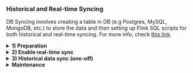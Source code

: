 ### Historical and Real-time Syncing

DB Syncing involves creating a table in DB (e.g Postgres, MySQL, MongoDB, etc.) to store the data and then setting up Flink SQL scripts for both historical and real-time syncing. For more info, check [this link](https://docs.flair.dev/reference/database).

<details>
<summary><b>1) Preparation</b></summary>

**Note:** We are going to use **"AMMBundleClosed"** as a sample Entity in this guide. <br />
**Note:** Make sure you have access to a database credentials where you want to store the indexed data.

### Setting secrets for DB credentials
```bash
pnpm flair auth
pnpm flair secret set -n postgres.password -v 'PASSWORD'
```

### Create DB Table
Execute the following SQL query in your database to create a table to store the **"AMMBundleClosed"** entity data:

```sql
-- ### AMMBundleClosed Table ###
CREATE TABLE AMMBundleClosed (
    `entityId` VARCHAR(255),
    `entityUpdatedAt` BIGINT,
    `chainId` INT,
    `contractAddress` VARCHAR(255),
    `horizon` VARCHAR(255),
    `blockNumber` BIGINT,
    `blockTimestamp` BIGINT,
    `forkIndex` INT,
    `transactionIndex` INT,
    `logIndex` INT,
    `localIndex` INT,
    `txHash` VARCHAR(255),
    `txTo` VARCHAR(255),
    `txFrom` VARCHAR(255),
    `assetId` VARCHAR(255),
    `removed` BOOLEAN,
    `resolver` VARCHAR(255),
    PRIMARY KEY (`entityId`),
    INDEX idx_chainId (`chainId`), -- add as many as needed indexes as necessary
);
```

**Note:** the above query is for creating a table in MySQL. Remember that depending on your type of DB, you might need to use a slightly different query.
</details>

<details>
<summary><b>2) Enable real-time sync</b></summary>

For real-time syncing, create a Flink SQL script (e.g `realtime-sync.sql`). This will push incoming namespace data to the destination DB, **in real-time**.

**Note:** A good practice is to have all real-time syncs in one file, but separate historical syncs into separate files as usually they take longer to sync.

```sql
CREATE TABLE source_AMMBundleClosed (
    `entityId` STRING,
    `entityUpdatedAt` BIGINT,
    `chainId` INT,
    `contractAddress` STRING,
    `horizon` STRING,
    `blockNumber` BIGINT,
    `blockTimestamp` BIGINT,
    `forkIndex` INT,
    `transactionIndex` INT,
    `logIndex` INT,
    `localIndex` INT,
    `txHash` STRING,
    `txTo` STRING,
    `txFrom` STRING,
    `assetId` STRING,
    `removed` BOOLEAN,
    `resolver` STRING,
    PRIMARY KEY (`entityId`) NOT ENFORCED
) WITH (
    'connector' = 'stream',
    'mode' = 'cdc',
    'namespace' = '{{ namespace }}',
    'entity-type' = 'AMMBundleClosed',
    'scan.startup.mode' = 'timestamp',
    'scan.startup.timestamp-millis' = '{{ chrono("2 hours ago") * 1000 }}'
);

CREATE TABLE sink_AMMBundleClosed (
    `entityId` STRING,
    `entityUpdatedAt` BIGINT,
    `chainId` INT,
    `contractAddress` STRING,
    `horizon` STRING,
    `blockNumber` BIGINT,
    `blockTimestamp` BIGINT,
    `forkIndex` INT,
    `transactionIndex` INT,
    `logIndex` INT,
    `localIndex` INT,
    `txHash` STRING,
    `txTo` STRING,
    `txFrom` STRING,
    `assetId` STRING,
    `removed` BOOLEAN,
    `resolver` STRING,
    PRIMARY KEY (`entityId`) NOT ENFORCED
) WITH (
    'connector' = 'jdbc',
    'url' = 'jdbc:postgressql://HOST:PORT/DB',
    'table-name' = 'AMMBundleClosed',
    'username' = 'USERNAME',
    'password' = '{{ secret("postgres.password") }}',
    'sink.max-retries' = '10',
    'sink.buffer-flush.interval' = '1s'
);

INSERT INTO sink_AMMBundleClosed SELECT * FROM source_AMMBundleClosed WHERE entityId IS NOT NULL;
```

After this, make sure you have the real-time enricher setup in `manifest.yaml`:

```yaml
- id: database-streaming-sync
    engine: flink
    parallelism: 4
    inputSql: ./src/database/streaming.sql
```

After this, running a simple `pnpm deploy:prod` should setup the real-time syncing.

**Note:** A good practice is to enable **"real-time syncing"** enabled before **"historical syncing"**. This ensures that no data is missed.
</details>

<details>
<summary><b>3) Historical data sync (one-off)</b></summary>

For one-off historical syncing, create a Flink SQL script (e.g `historical-sync-amm.sql`). This will push existing namespace data to the destination DB.

```sql
CREATE TABLE source_AMMBundleClosed (
    `entityId` STRING,
    `entityUpdatedAt` BIGINT,
    `chainId` INT,
    `contractAddress` STRING,
    `horizon` STRING,
    `blockNumber` BIGINT,
    `blockTimestamp` BIGINT,
    `forkIndex` INT,
    `transactionIndex` INT,
    `logIndex` INT,
    `localIndex` INT,
    `txHash` STRING,
    `txTo` STRING,
    `txFrom` STRING,
    `assetId` STRING,
    `removed` BOOLEAN,
    `resolver` STRING,
    PRIMARY KEY (`entityId`) NOT ENFORCED
) WITH (
    'connector' = 'database',
    'mode' = 'read',
    'namespace' = '{{ namespace }}',
    'entity-type' = 'AMMBundleClosed',
    -- NOTE: if you have a large dataset, you can use the below partitioning configs. 
    -- A good rule of thumb is to add 10 partition.num for every 1M row for your entity
    -- 'scan.partition.num' = '400',
    -- 'scan.partition.column' = 'blockTimestamp',
    -- 'scan.partition.lower-bound' = '{{ chrono(fromTimestamp | default("01-01-2021 00:00 UTC")) }}',
    -- 'scan.partition.upper-bound' = '{{ chrono(toTimestamp | default("now")) }}'
);

CREATE TABLE sink_AMMBundleClosed (
    `entityId` STRING,
    `entityUpdatedAt` BIGINT,
    `chainId` INT,
    `contractAddress` STRING,
    `horizon` STRING,
    `blockNumber` BIGINT,
    `blockTimestamp` BIGINT,
    `forkIndex` INT,
    `transactionIndex` INT,
    `logIndex` INT,
    `localIndex` INT,
    `txHash` STRING,
    `txTo` STRING,
    `txFrom` STRING,
    `assetId` STRING,
    `removed` BOOLEAN,
    `resolver` STRING,
    PRIMARY KEY (`entityId`) NOT ENFORCED
) WITH (
    'connector' = 'jdbc',
    'url' = 'jdbc:postgressql://HOST:PORT/DB',
    'table-name' = 'AMMBundleClosed',
    'username' = 'USERNAME',
    'password' = '{{ secret("postgres.password") }}',
    'sink.max-retries' = '10',
    'sink.buffer-flush.interval' = '10s'
);

INSERT INTO sink_AMMBundleClosed SELECT * FROM source_AMMBundleClosed WHERE entityId IS NOT NULL;
```

After this, make sure to update your `manifest.yaml` file with a new enricher:

```yaml
  - id: database-historical-sync-amm
    engine: flink
    inputSql: ./src/database/batch.amm.sql
```

and run this command in terminal. adjust the parallelism depending on how large your data is:

```bash
pnpm deploy:prod
pnpm flair enricher trigger database-historical-sync-amm -l DEBUG -o parallelism=16
```

Upon triggering this command, you should be able to monitor logs of enricher via the Flink job link shown in terminal or using `pnpm flair logs JobID`

</details>

<details>
<summary><b>Maintenance</b></summary>

### Partial Syncs

* For fixing data problems or db down times, run a time-bound sync

```bash
pnpm flair enricher trigger database-historical-sync-amm -o fromTimestamp='2 days ago' toTimestamp='1 hour ago'
```

or a full sync

```bash
pnpm flair backfill -c 1 -d backward --max-blocks=1000000
```

* **Note:** If processors logic is changed, you must do a `flair backfill` and that won't need a partial db sync as changes will be applied as they happen on the data.

* **Note:** Separate historical syncs on separate **"batch.sql"** files so it helps when doing partial syncs.

### Best Practices

* Avoid changing field data types on RDBMS databases and instead `CAST` the types in the `INSERT SELECT` statement
* Define all indexes and check the schema before syncing a huge table
</details>